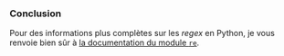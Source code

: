 ### Conclusion

Pour des informations plus complètes sur les _regex_ en Python, je vous renvoie bien sûr à [la documentation du module `re`](https://docs.python.org/fr/3/library/re.html).
